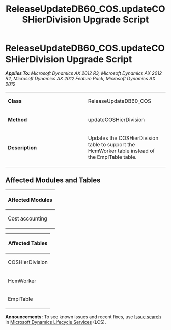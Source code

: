 ﻿---
title: ReleaseUpdateDB60_COS.updateCOSHierDivision Upgrade Script
TOCTitle: ReleaseUpdateDB60_COS.updateCOSHierDivision Upgrade Script
ms:assetid: f7430d0d-4217-845e-c137-a9bcc0bda549
ms:mtpsurl: https://msdn.microsoft.com/en-us/library/JJ737602(v=AX.60)
ms:contentKeyID: 49712295
ms.date: 05/18/2015
mtps_version: v=AX.60
---

# ReleaseUpdateDB60\_COS.updateCOSHierDivision Upgrade Script 


_**Applies To:** Microsoft Dynamics AX 2012 R3, Microsoft Dynamics AX 2012 R2, Microsoft Dynamics AX 2012 Feature Pack, Microsoft Dynamics AX 2012_

<table>
<colgroup>
<col style="width: 50%" />
<col style="width: 50%" />
</colgroup>
<tbody>
<tr class="odd">
<td><p><strong>Class</strong></p></td>
<td><p>ReleaseUpdateDB60_COS</p></td>
</tr>
<tr class="even">
<td><p><strong>Method</strong></p></td>
<td><p>updateCOSHierDivision</p></td>
</tr>
<tr class="odd">
<td><p><strong>Description</strong></p></td>
<td><p>Updates the COSHierDivision table to support the HcmWorker table instead of the EmplTable table.</p></td>
</tr>
</tbody>
</table>


## Affected Modules and Tables

<table>
<colgroup>
<col style="width: 100%" />
</colgroup>
<thead>
<tr class="header">
<th><p>Affected Modules</p></th>
</tr>
</thead>
<tbody>
<tr class="odd">
<td><p>Cost accounting</p></td>
</tr>
</tbody>
</table>


<table>
<colgroup>
<col style="width: 100%" />
</colgroup>
<thead>
<tr class="header">
<th><p>Affected Tables</p></th>
</tr>
</thead>
<tbody>
<tr class="odd">
<td><p>COSHierDivision</p></td>
</tr>
<tr class="even">
<td><p>HcmWorker</p></td>
</tr>
<tr class="odd">
<td><p>EmplTable</p></td>
</tr>
</tbody>
</table>

  
**Announcements:** To see known issues and recent fixes, use [Issue search](http://go.microsoft.com/fwlink/?linkid=389258) in [Microsoft Dynamics Lifecycle Services](http://go.microsoft.com/fwlink/?linkid=306505) (LCS).


